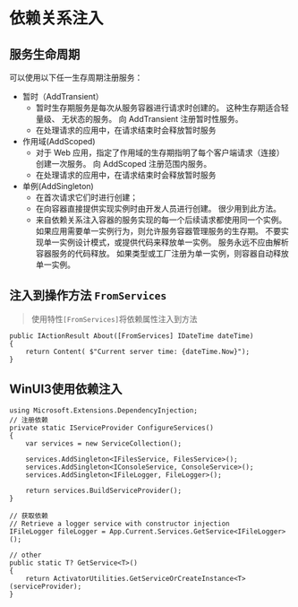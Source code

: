 # 依赖关系注入

## 服务生命周期
可以使用以下任一生存周期注册服务：
- 暂时（AddTransient）
    - 暂时生存期服务是每次从服务容器进行请求时创建的。 这种生存期适合轻量级、 无状态的服务。 向 AddTransient 注册暂时性服务。
    - 在处理请求的应用中，在请求结束时会释放暂时服务
- 作用域(AddScoped)
    - 对于 Web 应用，指定了作用域的生存期指明了每个客户端请求（连接）创建一次服务。 向 AddScoped 注册范围内服务。
    - 在处理请求的应用中，在请求结束时会释放暂时服务
- 单例(AddSingleton)
    - 在首次请求它们时进行创建；
    - 在向容器直接提供实现实例时由开发人员进行创建。 很少用到此方法。
    - 来自依赖关系注入容器的服务实现的每一个后续请求都使用同一个实例。 如果应用需要单一实例行为，则允许服务容器管理服务的生存期。 不要实现单一实例设计模式，或提供代码来释放单一实例。 服务永远不应由解析容器服务的代码释放。 如果类型或工厂注册为单一实例，则容器自动释放单一实例。

## 注入到操作方法 `FromServices`
> 使用特性`[FromServices]`将依赖属性注入到方法
```CSharp
public IActionResult About([FromServices] IDateTime dateTime)
{
    return Content( $"Current server time: {dateTime.Now}");
}
```

## WinUI3使用依赖注入
```CSharp
using Microsoft.Extensions.DependencyInjection;
// 注册依赖
private static IServiceProvider ConfigureServices()
{
    var services = new ServiceCollection();

    services.AddSingleton<IFilesService, FilesService>();
    services.AddSingleton<IConsoleService, ConsoleService>();
    services.AddSingleton<IFileLogger, FileLogger>();

    return services.BuildServiceProvider();
}

// 获取依赖
// Retrieve a logger service with constructor injection
IFileLogger fileLogger = App.Current.Services.GetService<IFileLogger>();

// other
public static T? GetService<T>()
{
    return ActivatorUtilities.GetServiceOrCreateInstance<T>(serviceProvider);
}
```
